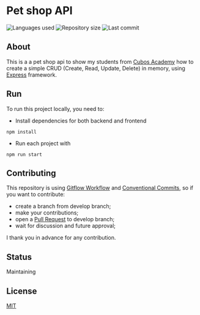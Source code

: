 # Pet shop API

![Languages used](https://img.shields.io/github/languages/count/isadfrn/petshop-api?style=flat-square)
![Repository size](https://img.shields.io/github/repo-size/isadfrn/petshop-api?style=flat-square)
![Last commit](https://img.shields.io/github/last-commit/isadfrn/petshop-api?style=flat-square)

## About

This is a a pet shop api to show my students from [Cubos Academy](https://cubos.academy/) how to create a simple CRUD (Create, Read, Update, Delete) in memory, using [Express](https://expressjs.com/) framework.

## Run

To run this project locally, you need to:

- Install dependencies for both backend and frontend

```shell
npm install
```

- Run each project with

```shell
npm run start
```

## Contributing

This repository is using [Gitflow Workflow](https://www.atlassian.com/git/tutorials/comparing-workflows/gitflow-workflow) and [Conventional Commits](https://www.conventionalcommits.org/en/v1.0.0/), so if you want to contribute:

- create a branch from develop branch;
- make your contributions;
- open a [Pull Request](https://docs.github.com/en/pull-requests/collaborating-with-pull-requests/proposing-changes-to-your-work-with-pull-requests/creating-a-pull-request) to develop branch;
- wait for discussion and future approval;

I thank you in advance for any contribution.

## Status

Maintaining

## License

[MIT](./LICENSE)
